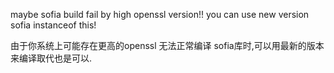 maybe sofia build fail by high openssl version!!
you can use new version sofia instanceof this!

由于你系统上可能存在更高的openssl 无法正常编译 sofia库时,可以用最新的版本来编译取代也是可以.
